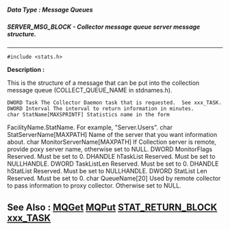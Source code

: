 ##### Data Type : Message Queues
##### SERVER_MSG_BLOCK - Collector message queue server message structure.
---
```
#include <stats.h>
```
**Description :**

This is the structure of a message that can be put into the collection message 
queue (COLLECT_QUEUE_NAME in stdnames.h).

	DWORD Task The Collector Daemon task that is requested.  See xxx_TASK.
	DWORD Interval The interval to return information in minutes.
	char StatName[MAXSPRINTF] Statistics name in the form 
FacilityName.StatName.  For example, "Server.Users".
	char StatServerName[MAXPATH] Name of the server that you want 
information about.
	char MonitorServerName[MAXPATH] If Collection server is remote, provide 
poxy server name, otherwise set to NULL.
	DWORD MonitorFlags Reserved.  Must be set to 0.
	DHANDLE hTaskList Reserved.  Must be set to NULLHANDLE.
	DWORD  TaskListLen Reserved.  Must be set to 0.
	DHANDLE hStatList Reserved.  Must be set to NULLHANDLE.
	DWORD StatList Len Reserved.  Must be set to 0.
	char QueueName[20] Used by remote collector to pass information to 
proxy collector.  Otherwise set to NULL.
	
	

**See Also :**
[MQGet](/reference/Func/MQGet)
[MQPut](/reference/Func/MQPut)
[STAT_RETURN_BLOCK](/reference/Data/STAT_RETURN_BLOCK)
[xxx_TASK](/reference/Symb/xxx_TASK)
---
